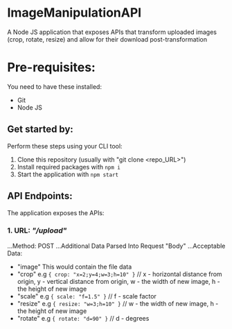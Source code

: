 # ImageManipulationAPI
A Node JS application that exposes APIs that transform uploaded images (crop, rotate, resize) and allow for their download post-transformation

# Pre-requisites:
You need to have these installed:
- Git
- Node JS


## Get started by:
Perform these steps using your CLI tool:
1. Clone this repository (usually with "git clone <repo_URL>")
2. Install required packages with `npm i`
3. Start the application with `npm start`


## API Endpoints:
The application exposes the APIs:

### 1. URL: *"/upload"*
...Method: POST
...Additional Data Parsed Into Request "Body"
...Acceptable Data:
+ "image" This would contain the file data
+ "crop" e.g `{ crop: "x=2;y=4;w=3;h=10" }`
// x - horizontal distance from origin, y - vertical distance from origin, w - the width of new image, h - the height of new image
+ "scale" e.g `{ scale: "f=1.5" }`
// f - scale factor
+ "resize" e.g `{ resize: "w=3;h=10" }`
// w - the width of new image, h - the height of new image
+ "rotate" e.g `{ rotate: "d=90" }`
// d - degrees
